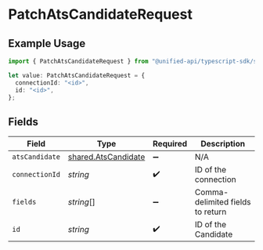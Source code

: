 # PatchAtsCandidateRequest

## Example Usage

```typescript
import { PatchAtsCandidateRequest } from "@unified-api/typescript-sdk/sdk/models/operations";

let value: PatchAtsCandidateRequest = {
  connectionId: "<id>",
  id: "<id>",
};
```

## Fields

| Field                                                             | Type                                                              | Required                                                          | Description                                                       |
| ----------------------------------------------------------------- | ----------------------------------------------------------------- | ----------------------------------------------------------------- | ----------------------------------------------------------------- |
| `atsCandidate`                                                    | [shared.AtsCandidate](../../../sdk/models/shared/atscandidate.md) | :heavy_minus_sign:                                                | N/A                                                               |
| `connectionId`                                                    | *string*                                                          | :heavy_check_mark:                                                | ID of the connection                                              |
| `fields`                                                          | *string*[]                                                        | :heavy_minus_sign:                                                | Comma-delimited fields to return                                  |
| `id`                                                              | *string*                                                          | :heavy_check_mark:                                                | ID of the Candidate                                               |